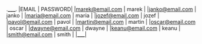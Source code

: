 .************\_\_\_************.
|EMAIL | PASSWORD|
|marek@email.com | marek |
|janko@email.com | janko |
|maria@email.com | maria |
|jozef@email.com | jozef |
|pavol@email.com | pavol |
|martin@email.com | martin |
|oscar@email.com | oscar |
|dwayne@email.com | dwayne |
|keanu@email.com | keanu |
|smith@email.com | smith |
|************\_\_\_************|
